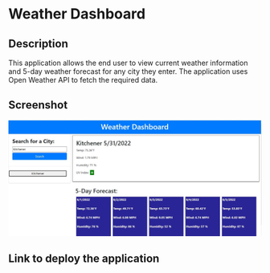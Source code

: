 # Weather Dashboard

## Description

This application allows the end user to view current weather information and 5-day weather forecast for any city they enter. The application uses Open Weather API to fetch the required data.

## Screenshot

![](assets/WeatherDashboard.JPG)


## Link to deploy the application

